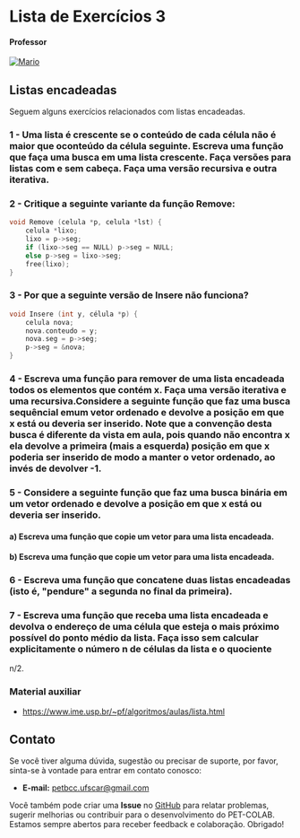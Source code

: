 # Lista de Exercícios 3

#### Professor
[![Mario](https://img.shields.io/badge/Mario_San_Felice-%2300599C.svg?style=for-the-badge&logo=GoogleScholar&logoColor=white)](https://site.dc.ufscar.br/docente/5cee7e5d48365a001679f750)


## Listas encadeadas

Seguem alguns exercícios relacionados com listas encadeadas.

### 1 - Uma lista é crescente se o conteúdo de cada célula não é maior que oconteúdo da célula seguinte. Escreva uma função que faça uma busca em uma lista crescente. Faça versões para listas com e sem cabeça. Faça uma versão recursiva e outra iterativa.


### 2 - Critique a seguinte variante da função Remove:

```c
void Remove (celula *p, celula *lst) {
    celula *lixo;
    lixo = p->seg;
    if (lixo->seg == NULL) p->seg = NULL;
    else p->seg = lixo->seg;
    free(lixo);
}
```

### 3 - Por que a seguinte versão de Insere não funciona?

```c
void Insere (int y, célula *p) {
    celula nova;
    nova.conteudo = y;
    nova.seg = p->seg;
    p->seg = &nova;
}
```

### 4 - Escreva uma função para remover de uma lista encadeada todos os elementos que contém x. Faça uma versão iterativa e uma recursiva.Considere a seguinte função que faz uma busca sequêncial emum vetor ordenado e devolve a posição em que x está ou deveria ser inserido. Note que a convenção desta busca é diferente da vista em aula, pois quando não encontra x ela devolve a primeira (mais a esquerda) posição em que x poderia ser inserido de modo a manter o vetor ordenado, ao invés de devolver -1.


### 5 - Considere a seguinte função que faz uma busca binária em um vetor ordenado e devolve a posição em que x está ou deveria ser inserido.


#### a) Escreva uma função que copie um vetor para uma lista encadeada.

#### b) Escreva uma função que copie um vetor para uma lista encadeada.

### 6 - Escreva uma função que concatene duas listas encadeadas (isto é, "pendure" a segunda no final da primeira).

### 7 - Escreva uma função que receba uma lista encadeada e devolva o endereço de uma célula que esteja o mais próximo possível do ponto médio da lista. Faça isso sem calcular explicitamente o número n de células da lista e o quociente
n/2.


### Material auxiliar
- https://www.ime.usp.br/~pf/algoritmos/aulas/lista.html


## Contato

Se você tiver alguma dúvida, sugestão ou precisar de suporte, por favor, sinta-se à vontade para entrar em contato conosco:

- **E-mail:** petbcc.ufscar@gmail.com

Você também pode criar uma **Issue** no [GitHub](https://github.com/petbccufscar/pet-colab/issues) para relatar problemas, sugerir melhorias ou contribuir para o desenvolvimento do PET-COLAB. Estamos sempre abertos para receber feedback e colaboração. Obrigado!